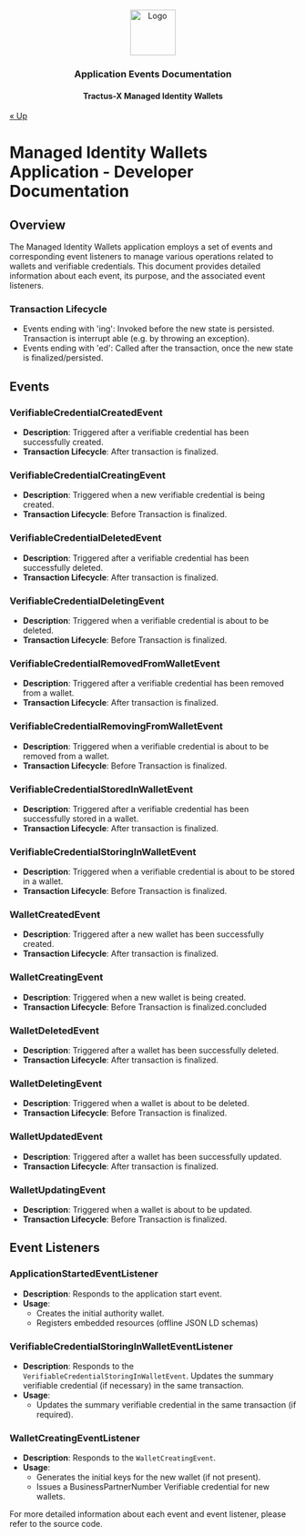 <a name="readme-top"></a>

<!-- Caption -->

<br />
<div align="center">
  <a href="https://eclipse-tractusx.github.io/img/logo_tractus-x.svg">
    <img src="https://eclipse-tractusx.github.io/img/logo_tractus-x.svg" alt="Logo" width="80" height="80">
  </a>

<h3 align="center">Application Events Documentation</h3>
<h4 align="center">Tractus-X Managed Identity Wallets</h4>

</div>

[« Up](../../README.md)

# Managed Identity Wallets Application - Developer Documentation

## Overview

The Managed Identity Wallets application employs a set of events and corresponding event listeners to manage various
operations related to wallets and verifiable credentials. This document provides detailed information about each event,
its purpose, and the associated event listeners.

### Transaction Lifecycle

- Events ending with 'ing': Invoked before the new state is persisted. Transaction is interrupt able (e.g. by throwing
  an exception).
- Events ending with 'ed': Called after the transaction, once the new state is finalized/persisted.

## Events

### VerifiableCredentialCreatedEvent

- **Description**: Triggered after a verifiable credential has been successfully created.
- **Transaction Lifecycle**: After transaction is finalized.

### VerifiableCredentialCreatingEvent

- **Description**: Triggered when a new verifiable credential is being created.
- **Transaction Lifecycle**: Before Transaction is finalized.

### VerifiableCredentialDeletedEvent

- **Description**: Triggered after a verifiable credential has been successfully deleted.
- **Transaction Lifecycle**: After transaction is finalized.

### VerifiableCredentialDeletingEvent

- **Description**: Triggered when a verifiable credential is about to be deleted.
- **Transaction Lifecycle**: Before Transaction is finalized.

### VerifiableCredentialRemovedFromWalletEvent

- **Description**: Triggered after a verifiable credential has been removed from a wallet.
- **Transaction Lifecycle**: After transaction is finalized.

### VerifiableCredentialRemovingFromWalletEvent

- **Description**: Triggered when a verifiable credential is about to be removed from a wallet.
- **Transaction Lifecycle**: Before Transaction is finalized.

### VerifiableCredentialStoredInWalletEvent

- **Description**: Triggered after a verifiable credential has been successfully stored in a wallet.
- **Transaction Lifecycle**: After transaction is finalized.

### VerifiableCredentialStoringInWalletEvent

- **Description**: Triggered when a verifiable credential is about to be stored in a wallet.
- **Transaction Lifecycle**: Before Transaction is finalized.

### WalletCreatedEvent

- **Description**: Triggered after a new wallet has been successfully created.
- **Transaction Lifecycle**: After transaction is finalized.

### WalletCreatingEvent

- **Description**: Triggered when a new wallet is being created.
- **Transaction Lifecycle**: Before Transaction is finalized.concluded

### WalletDeletedEvent

- **Description**: Triggered after a wallet has been successfully deleted.
- **Transaction Lifecycle**: After transaction is finalized.

### WalletDeletingEvent

- **Description**: Triggered when a wallet is about to be deleted.
- **Transaction Lifecycle**: Before Transaction is finalized.

### WalletUpdatedEvent

- **Description**: Triggered after a wallet has been successfully updated.
- **Transaction Lifecycle**: After transaction is finalized.

### WalletUpdatingEvent

- **Description**: Triggered when a wallet is about to be updated.
- **Transaction Lifecycle**: Before Transaction is finalized.

## Event Listeners

### ApplicationStartedEventListener

- **Description**: Responds to the application start event.
- **Usage**:
    - Creates the initial authority wallet.
    - Registers embedded resources (offline JSON LD schemas)

### VerifiableCredentialStoringInWalletEventListener

- **Description**: Responds to the `VerifiableCredentialStoringInWalletEvent`. Updates the summary verifiable
  credential (if necessary) in the same transaction.
- **Usage**:
    - Updates the summary verifiable credential in the same transaction (if required).

### WalletCreatingEventListener

- **Description**: Responds to the `WalletCreatingEvent`.
- **Usage**:
    - Generates the initial keys for the new wallet (if not present).
    - Issues a BusinessPartnerNumber Verifiable credential for new wallets.

For more detailed information about each event and event listener, please refer to the source code.


